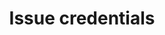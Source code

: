 ---
sidebar_position: 4
sidebar_label: Issue credentials
id: issue-credentials 
title: Issue credentials
---